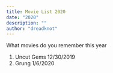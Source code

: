 ```yaml
---
title: Movie List 2020
date: "2020"
description: ""
author: "dreadknot"
---
```

What movies do you remember this year
1. Uncut Gems 12/30/2019
1. Grung 1/6/2020
